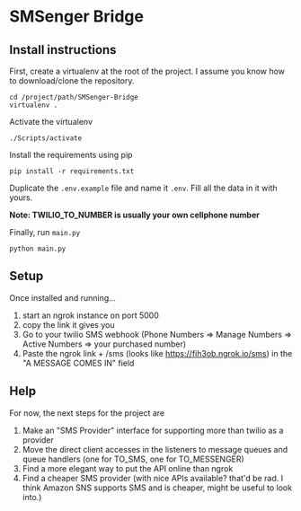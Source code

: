 # SMSenger Bridge

## Install instructions

First, create a virtualenv at the root of the project. 
I assume you know how to download/clone the repository.

```
cd /project/path/SMSenger-Bridge
virtualenv .
```

Activate the virtualenv
```
./Scripts/activate
```

Install the requirements using pip
```
pip install -r requirements.txt
```

Duplicate the `.env.example` file and name it `.env`. Fill all the data in it with yours.

__Note: TWILIO_TO_NUMBER is usually your own cellphone number__

Finally, run `main.py`
```
python main.py
```

## Setup
Once installed and running...

1. start an ngrok instance on port 5000
2. copy the link it gives you 
3. Go to your twilio SMS webhook (Phone Numbers => Manage Numbers => Active Numbers => your purchased number)
4. Paste the ngrok link + /sms (looks like https://fih3ob.ngrok.io/sms) in the "A MESSAGE COMES IN" field

## Help

For now, the next steps for the project are

1. Make an "SMS Provider" interface for supporting more than twilio as a provider
2. Move the direct client accesses in the listeners to message queues and queue handlers (one for TO_SMS, one for TO_MESSENGER)
3. Find a more elegant way to put the API online than ngrok
4. Find a cheaper SMS provider (with nice APIs available? that'd be rad. I think Amazon SNS supports SMS and is cheaper, might be useful to look into.)